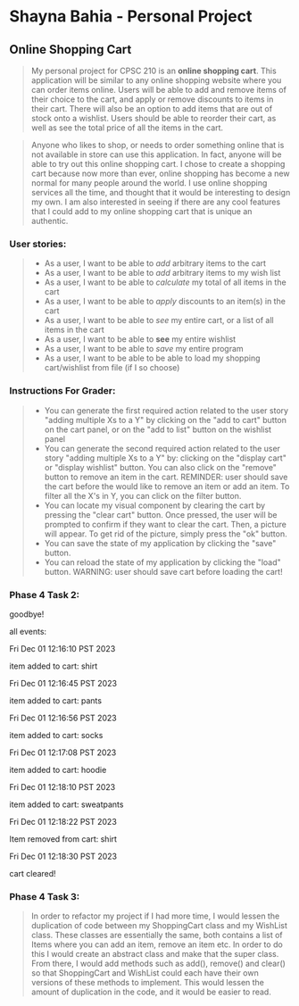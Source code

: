 # Shayna Bahia - Personal Project

## Online Shopping Cart

>My personal project for CPSC 210 is an **online shopping cart**. This application will be similar to 
any online shopping website where you can order items online. Users will be able to add and remove 
items of their choice to the cart, and apply or remove discounts to items in their cart. There will
also be an option to add items that are out of stock onto a wishlist. Users should be able to reorder
their cart, as well as see the total price of all the items in the cart. 

>Anyone who likes to shop, or needs to order something online that is not available in store
can use this application. In fact, anyone will be able to try out this online shopping cart. 
I chose to create a shopping cart because now more than ever, online shopping has become 
a new normal for many people around the world. I use online shopping services all the time, and 
thought that it would be interesting to design my own. I am also interested in seeing if there are
any cool features that I could add to my online shopping cart that is unique an authentic. 

### User stories:
> - As a user, I want to be able to *add* arbitrary items to the cart
> - As a user, I want to be able to *add* arbitrary items to my wish list 
> - As a user, I want to be able to *calculate* my total of all items in the cart
> - As a user, I want to be able to *apply* discounts to an item(s) in the cart
> - As a user, I want to be able to *see* my entire cart, or a list of all items in the cart
> - As a user, I want to be able to **see** my entire wishlist
> - As a user, I want to be able to *save* my entire program
> - As a user, I want to be able to be able to load my shopping cart/wishlist from file (if I so choose)

### Instructions For Grader: 

> - You can generate the first required action related to the user story "adding multiple Xs to a Y" by clicking on the 
    "add to cart" button on the cart panel, or on the "add to list" button on the wishlist panel
> - You can generate the second required action related to the user story "adding multiple Xs to a Y" by: clicking on 
    the "display cart" or "display wishlist" button. You can also click on the "remove" button to remove an item in the
    cart. REMINDER: user should save the cart before the would like to remove an item  or add an item. To filter all the
    X's in Y, you can click on the filter button. 
> - You can locate my visual component by clearing the cart by pressing the "clear cart" button. Once pressed, the 
    user will be prompted to confirm if they want to clear the cart. Then, a picture will appear. To get rid of the 
    picture, simply press the "ok" button. 
> - You can save the state of my application by clicking the "save" button.
> - You can reload the state of my application by clicking the "load" button. WARNING: user should save cart before 
    loading the cart! 

### Phase 4 Task 2: 
goodbye!

all events:

Fri Dec 01 12:16:10 PST 2023

item added to cart:  shirt

Fri Dec 01 12:16:45 PST 2023

item added to cart: pants 

Fri Dec 01 12:16:56 PST 2023

item added to cart: socks

Fri Dec 01 12:17:08 PST 2023

item added to cart: hoodie

Fri Dec 01 12:18:10 PST 2023

item added to cart: sweatpants

Fri Dec 01 12:18:22 PST 2023

Item removed from cart:  shirt

Fri Dec 01 12:18:30 PST 2023

cart cleared!


### Phase 4 Task 3: 

> In order to refactor my project if I had more time, I would lessen the duplication of code between my ShoppingCart 
class and my WishList class. These classes are essentially the same, both contains a list of Items where you can add an 
item, remove an item etc. In order to do this I would create an abstract class and make that the super class. 
From there, I would add methods such as add(), remove() and clear() so that ShoppingCart and WishList could each have 
their own versions of these methods to implement. This would lessen the amount of duplication in the code, and it would 
be easier to read. 

  